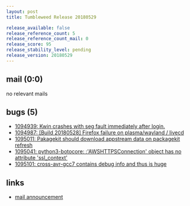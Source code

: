 ```yaml
---
layout: post
title: Tumbleweed Release 20180529

release_available: false
release_reference_count: 5
release_reference_count_mail: 0
release_score: 95
release_stability_level: pending
release_version: 20180529
---
```


## mail (0:0)

no relevant mails

## bugs (5)

<!--more-->

- [1094939: Kwin crashes with seg fault immediately after login.](https://bugzilla.opensuse.org/show_bug.cgi?id=1094939)
- [1094987: [Build 20180528] Firefox failure on plasma/wayland / livecd](https://bugzilla.opensuse.org/show_bug.cgi?id=1094987)
- [1095011: Pakagekit should download appstream data on packagekit refresh](https://bugzilla.opensuse.org/show_bug.cgi?id=1095011)
- [1095041: python3-botocore: :'AWSHTTPSConnection' object has no attribute 'ssl_context'](https://bugzilla.opensuse.org/show_bug.cgi?id=1095041)
- [1095101: cross-avr-gcc7 contains debug info and thus is huge](https://bugzilla.opensuse.org/show_bug.cgi?id=1095101)



## links

- [mail announcement](https://lists.opensuse.org/opensuse-factory/2018-05/msg00519.html)
